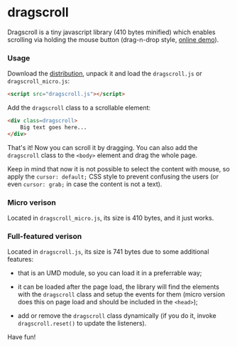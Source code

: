dragscroll
==========

Dragscroll is a tiny javascript library (410 bytes minified) which
enables scrolling via holding the mouse button (drag-n-drop style,
[online demo](http://asvd.github.io/dragscroll/)).


### Usage


Download the
[distribution](https://github.com/asvd/dragscroll/releases/download/v0.0.4/dragscroll-0.0.4.tar.gz),
unpack it and load the `dragscroll.js` or `dragscroll_micro.js`:

```html
<script src="dragscroll.js"></script>
```

Add the `dragscroll` class to a scrollable element:

```html
<div class=dragscroll>
    Big text goes here...
</div>
```

That's it! Now you can scroll it by dragging. You can also add the
`dragscroll` class to the `<body>` element and drag the whole page.

Keep in mind that now it is not possible to select the content with
mouse, so apply the `cursor: default;` CSS style to prevent confusing
the users (or even `cursor: grab;` in case the content is not a text).


### Micro verison

Located in `dragscroll_micro.js`, its size is 410 bytes, and it just
works.


### Full-featured verison

Located in `dragscroll.js`, its size is 741 bytes due to some
additional features:

- that is an UMD module, so you can load it in a preferrable way;

- it can be loaded after the page load, the library will find the
  elements with the `dragscroll` class and setup the events for them
  (micro version does this on page load and should be included in the
  `<head>`);

- add or remove the `dragscroll` class dynamically (if you do it,
invoke `dragscroll.reset()` to update the listeners).


Have fun!
